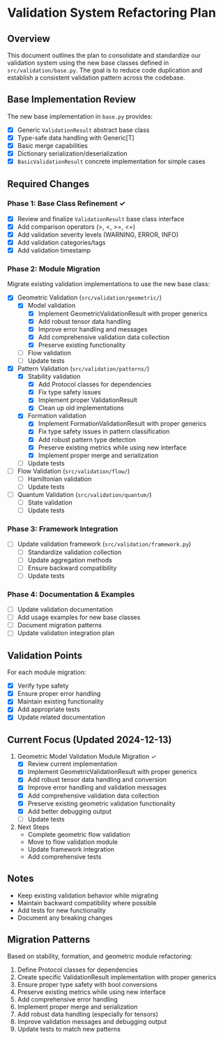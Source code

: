 # Validation System Refactoring Plan

## Overview
This document outlines the plan to consolidate and standardize our validation system using the new base classes defined in `src/validation/base.py`. The goal is to reduce code duplication and establish a consistent validation pattern across the codebase.

## Base Implementation Review
The new base implementation in `base.py` provides:
- [x] Generic `ValidationResult` abstract base class
- [x] Type-safe data handling with Generic[T]
- [x] Basic merge capabilities
- [x] Dictionary serialization/deserialization
- [x] `BasicValidationResult` concrete implementation for simple cases

## Required Changes

### Phase 1: Base Class Refinement ✓
- [x] Review and finalize `ValidationResult` base class interface
- [x] Add comparison operators (>, <, >=, <=)
- [x] Add validation severity levels (WARNING, ERROR, INFO)
- [x] Add validation categories/tags
- [x] Add validation timestamp

### Phase 2: Module Migration
Migrate existing validation implementations to use the new base class:

- [x] Geometric Validation (`src/validation/geometric/`)
  - [x] Model validation
    - [x] Implement GeometricValidationResult with proper generics
    - [x] Add robust tensor data handling
    - [x] Improve error handling and messages
    - [x] Add comprehensive validation data collection
    - [x] Preserve existing functionality
  - [ ] Flow validation
  - [ ] Update tests

- [x] Pattern Validation (`src/validation/patterns/`)
  - [x] Stability validation
    - [x] Add Protocol classes for dependencies
    - [x] Fix type safety issues
    - [x] Implement proper ValidationResult
    - [x] Clean up old implementations
  - [x] Formation validation
    - [x] Implement FormationValidationResult with proper generics
    - [x] Fix type safety issues in pattern classification
    - [x] Add robust pattern type detection
    - [x] Preserve existing metrics while using new interface
    - [x] Implement proper merge and serialization
  - [ ] Update tests

- [ ] Flow Validation (`src/validation/flow/`)
  - [ ] Hamiltonian validation
  - [ ] Update tests

- [ ] Quantum Validation (`src/validation/quantum/`)
  - [ ] State validation
  - [ ] Update tests

### Phase 3: Framework Integration
- [ ] Update validation framework (`src/validation/framework.py`)
  - [ ] Standardize validation collection
  - [ ] Update aggregation methods
  - [ ] Ensure backward compatibility
  - [ ] Update tests

### Phase 4: Documentation & Examples
- [ ] Update validation documentation
- [ ] Add usage examples for new base classes
- [ ] Document migration patterns
- [ ] Update validation integration plan

## Validation Points
For each module migration:
- [x] Verify type safety
- [x] Ensure proper error handling
- [x] Maintain existing functionality
- [x] Add appropriate tests
- [x] Update related documentation

## Current Focus (Updated 2024-12-13)
1. Geometric Model Validation Module Migration ✓
   - [x] Review current implementation
   - [x] Implement GeometricValidationResult with proper generics
   - [x] Add robust tensor data handling and conversion
   - [x] Improve error handling and validation messages
   - [x] Add comprehensive validation data collection
   - [x] Preserve existing geometric validation functionality
   - [x] Add better debugging output
   - [ ] Update tests

2. Next Steps
   - Complete geometric flow validation
   - Move to flow validation module
   - Update framework integration
   - Add comprehensive tests

## Notes
- Keep existing validation behavior while migrating
- Maintain backward compatibility where possible
- Add tests for new functionality
- Document any breaking changes

## Migration Patterns
Based on stability, formation, and geometric module refactoring:
1. Define Protocol classes for dependencies
2. Create specific ValidationResult implementation with proper generics
3. Ensure proper type safety with bool conversions
4. Preserve existing metrics while using new interface
5. Add comprehensive error handling
6. Implement proper merge and serialization
7. Add robust data handling (especially for tensors)
8. Improve validation messages and debugging output
9. Update tests to match new patterns